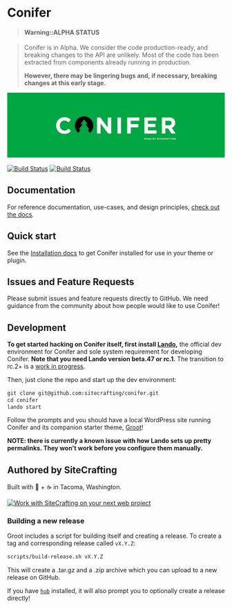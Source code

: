 # Conifer

> #### Warning::ALPHA STATUS

> Conifer is in Alpha. We consider the code production-ready, and breaking changes to the API are unlikely. Most of the code has been extracted from components already running in production.
>
> **However, there may be lingering bugs and, if necessary, breaking changes at this early stage.**

[![Powerful abstractions on top of Timber for simple, opinionated OO WordPress development.](https://raw.githubusercontent.com/sitecrafting/conifer/master/img/banner-green.png)](https://coniferplug.in)

[![Build Status](https://travis-ci.org/sitecrafting/conifer.svg?branch=timber-2.x)](https://travis-ci.org/sitecrafting/conifer)
[![Build Status](https://img.shields.io/packagist/v/sitecrafting/conifer.svg)](https://packagist.org/packages/sitecrafting/conifer)

## Documentation

For reference documentation, use-cases, and design principles, [check out the docs](https://www.coniferplug.in/).

## Quick start

See the [Installation docs](https://www.coniferplug.in/installation.html) to get Conifer installed for use in your theme or plugin.

## Issues and Feature Requests

Please submit issues and feature requests directly to GitHub. We need guidance from the community about how people would like to use Conifer!

## Development

**To get started hacking on Conifer itself, first install [Lando](https://docs.devwithlando.io/),** the official dev environment for Conifer and sole system requirement for developing Conifer. **Note that you need Lando version beta.47 or rc.1.** The transition to rc.2+ is a [work in progress](https://github.com/sitecrafting/conifer/issues/103).

Then, just clone the repo and start up the dev environment:

```
git clone git@github.com:sitecrafting/conifer.git
cd conifer
lando start
```

Follow the prompts and you should have a local WordPress site running Conifer
and its companion starter theme, [Groot](https://github.com/sitecrafting/groot)!

**NOTE: there is currently a known issue with how Lando sets up pretty permalinks. They won't work before you configure them manually.**

## Authored by SiteCrafting

Built with 💚 + ☕ in Tacoma, Washington.

[![Work with SiteCrafting on your next web project](https://raw.githubusercontent.com/sitecrafting/conifer/master/img/sc-banner.jpg)](https://www.sitecrafting.com/)

### Building a new release

Groot includes a script for building itself and creating a release. To create a tag and corresponding release called `vX.Y.Z`:

```bash
scripts/build-release.sh vX.Y.Z
```

This will create a .tar.gz and a .zip archive which you can upload to a new release on GitHub.

If you have [`hub`](https://hub.github.com/) installed, it will also prompt you to optionally create a release directly!
